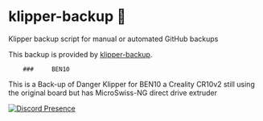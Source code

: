 # klipper-backup 💾 
Klipper backup script for manual or automated GitHub backups 

This backup is provided by [klipper-backup](https://github.com/Staubgeborener/klipper-backup).

        ###     BEN10

This is a Back-up of Danger Klipper for BEN10 a Creality CR10v2 still using the original board but has
MicroSwiss-NG direct drive extruder

[![Discord Presence](https://lanyard.cnrad.dev/api/:Bradford1040)](https://discord.com/users/:Bradford1040)
